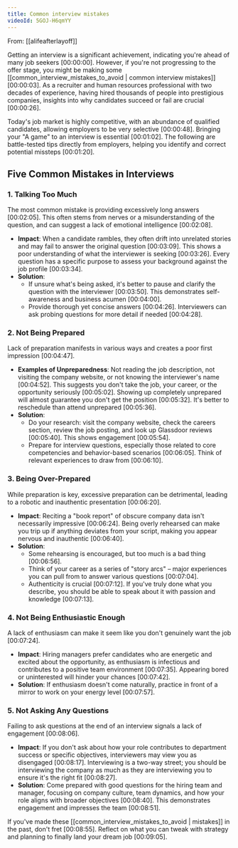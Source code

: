 ```yaml
---
title: Common interview mistakes
videoId: 5GOJ-H6qmYY
---
```


From: [[alifeafterlayoff]] <br/> 

Getting an interview is a significant achievement, indicating you're ahead of many job seekers <a class="yt-timestamp" data-t="00:00:00">[00:00:00]</a>. However, if you're not progressing to the offer stage, you might be making some [[common_interview_mistakes_to_avoid | common interview mistakes]] <a class="yt-timestamp" data-t="00:00:03">[00:00:03]</a>. As a recruiter and human resources professional with two decades of experience, having hired thousands of people into prestigious companies, insights into why candidates succeed or fail are crucial <a class="yt-timestamp" data-t="00:00:26">[00:00:26]</a>.

Today's job market is highly competitive, with an abundance of qualified candidates, allowing employers to be very selective <a class="yt-timestamp" data-t="00:00:48">[00:00:48]</a>. Bringing your "A game" to an interview is essential <a class="yt-timestamp" data-t="00:01:02">[00:01:02]</a>. The following are battle-tested tips directly from employers, helping you identify and correct potential missteps <a class="yt-timestamp" data-t="00:01:20">[00:01:20]</a>.

## Five Common Mistakes in Interviews

### 1. Talking Too Much
The most common mistake is providing excessively long answers <a class="yt-timestamp" data-t="00:02:05">[00:02:05]</a>. This often stems from nerves or a misunderstanding of the question, and can suggest a lack of emotional intelligence <a class="yt-timestamp" data-t="00:02:08">[00:02:08]</a>.

*   **Impact**: When a candidate rambles, they often drift into unrelated stories and may fail to answer the original question <a class="yt-timestamp" data-t="00:03:09">[00:03:09]</a>. This shows a poor understanding of what the interviewer is seeking <a class="yt-timestamp" data-t="00:03:26">[00:03:26]</a>. Every question has a specific purpose to assess your background against the job profile <a class="yt-timestamp" data-t="00:03:34">[00:03:34]</a>.
*   **Solution**:
    *   If unsure what's being asked, it's better to pause and clarify the question with the interviewer <a class="yt-timestamp" data-t="00:03:50">[00:03:50]</a>. This demonstrates self-awareness and business acumen <a class="yt-timestamp" data-t="00:04:00">[00:04:00]</a>.
    *   Provide thorough yet concise answers <a class="yt-timestamp" data-t="00:04:26">[00:04:26]</a>. Interviewers can ask probing questions for more detail if needed <a class="yt-timestamp" data-t="00:04:28">[00:04:28]</a>.

### 2. Not Being Prepared
Lack of preparation manifests in various ways and creates a poor first impression <a class="yt-timestamp" data-t="00:04:47">[00:04:47]</a>.

*   **Examples of Unpreparedness**: Not reading the job description, not visiting the company website, or not knowing the interviewer's name <a class="yt-timestamp" data-t="00:04:52">[00:04:52]</a>. This suggests you don't take the job, your career, or the opportunity seriously <a class="yt-timestamp" data-t="00:05:02">[00:05:02]</a>. Showing up completely unprepared will almost guarantee you don't get the position <a class="yt-timestamp" data-t="00:05:32">[00:05:32]</a>. It's better to reschedule than attend unprepared <a class="yt-timestamp" data-t="00:05:36">[00:05:36]</a>.
*   **Solution**:
    *   Do your research: visit the company website, check the careers section, review the job posting, and look up Glassdoor reviews <a class="yt-timestamp" data-t="00:05:40">[00:05:40]</a>. This shows engagement <a class="yt-timestamp" data-t="00:05:54">[00:05:54]</a>.
    *   Prepare for interview questions, especially those related to core competencies and behavior-based scenarios <a class="yt-timestamp" data-t="00:06:05">[00:06:05]</a>. Think of relevant experiences to draw from <a class="yt-timestamp" data-t="00:06:10">[00:06:10]</a>.

### 3. Being Over-Prepared
While preparation is key, excessive preparation can be detrimental, leading to a robotic and inauthentic presentation <a class="yt-timestamp" data-t="00:06:20">[00:06:20]</a>.

*   **Impact**: Reciting a "book report" of obscure company data isn't necessarily impressive <a class="yt-timestamp" data-t="00:06:24">[00:06:24]</a>. Being overly rehearsed can make you trip up if anything deviates from your script, making you appear nervous and inauthentic <a class="yt-timestamp" data-t="00:06:40">[00:06:40]</a>.
*   **Solution**:
    *   Some rehearsing is encouraged, but too much is a bad thing <a class="yt-timestamp" data-t="00:06:56">[00:06:56]</a>.
    *   Think of your career as a series of "story arcs" – major experiences you can pull from to answer various questions <a class="yt-timestamp" data-t="00:07:04">[00:07:04]</a>.
    *   Authenticity is crucial <a class="yt-timestamp" data-t="00:07:12">[00:07:12]</a>. If you've truly done what you describe, you should be able to speak about it with passion and knowledge <a class="yt-timestamp" data-t="00:07:13">[00:07:13]</a>.

### 4. Not Being Enthusiastic Enough
A lack of enthusiasm can make it seem like you don't genuinely want the job <a class="yt-timestamp" data-t="00:07:24">[00:07:24]</a>.

*   **Impact**: Hiring managers prefer candidates who are energetic and excited about the opportunity, as enthusiasm is infectious and contributes to a positive team environment <a class="yt-timestamp" data-t="00:07:35">[00:07:35]</a>. Appearing bored or uninterested will hinder your chances <a class="yt-timestamp" data-t="00:07:42">[00:07:42]</a>.
*   **Solution**: If enthusiasm doesn't come naturally, practice in front of a mirror to work on your energy level <a class="yt-timestamp" data-t="00:07:57">[00:07:57]</a>.

### 5. Not Asking Any Questions
Failing to ask questions at the end of an interview signals a lack of engagement <a class="yt-timestamp" data-t="00:08:06">[00:08:06]</a>.

*   **Impact**: If you don't ask about how your role contributes to department success or specific objectives, interviewers may view you as disengaged <a class="yt-timestamp" data-t="00:08:17">[00:08:17]</a>. Interviewing is a two-way street; you should be interviewing the company as much as they are interviewing you to ensure it's the right fit <a class="yt-timestamp" data-t="00:08:27">[00:08:27]</a>.
*   **Solution**: Come prepared with good questions for the hiring team and manager, focusing on company culture, team dynamics, and how your role aligns with broader objectives <a class="yt-timestamp" data-t="00:08:40">[00:08:40]</a>. This demonstrates engagement and impresses the team <a class="yt-timestamp" data-t="00:08:51">[00:08:51]</a>.

If you've made these [[common_interview_mistakes_to_avoid | mistakes]] in the past, don't fret <a class="yt-timestamp" data-t="00:08:55">[00:08:55]</a>. Reflect on what you can tweak with strategy and planning to finally land your dream job <a class="yt-timestamp" data-t="00:09:05">[00:09:05]</a>.